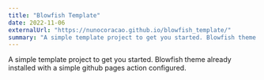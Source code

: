 ```yaml
---
title: "Blowfish Template"
date: 2022-11-06
externalUrl: "https://nunocoracao.github.io/blowfish_template/"
summary: "A simple template project to get you started. Blowfish theme already installed with a simple github pages action configured."
---
```


A simple template project to get you started. Blowfish theme already installed with a simple github pages action configured.
